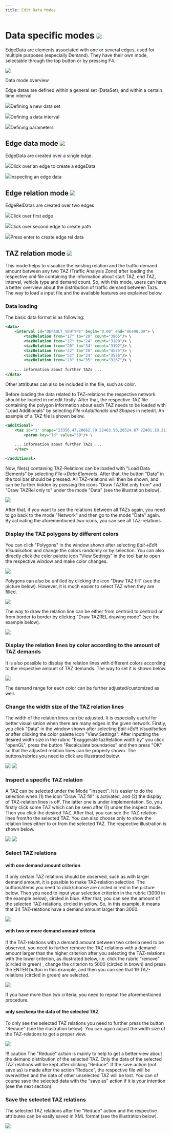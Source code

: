 ```yaml
---
title: Edit Data Modes
---
```


# Data specific modes ![](../images/supermodedata.png)

EdgeData are elements associated with one or several edges, used for multiple purposes (especially Demand). They have their own mode, selectable through the top button or by pressing F4.

![](../images/DataMode1.png)

Data mode overview

Edge datas are defined within a general set (DataSet), and within a certain time interval

![](../images/DataMode2.png)Defining a new data set

![](../images/DataMode3.png)Defining a data interval

![](../images/DataMode4.png)Defining parameters 

## Edge data mode ![](../images/edgedata.png)

EdgeData are created over a single edge.

![](../images/DataMode5.png)Click over an edge to create a edgeData

![](../images/DataMode6.png)Inspecting an edge data

## Edge relation mode ![](../images/edgereldata.png)

EdgeRelDatas are created over two edges

![](../images/DataMode7.png)Click over first edge

![](../images/DataMode8.png)Click over second edge to create path

![](../images/DataMode9.png)Press enter to create edge rel data

## TAZ relation mode ![](../images/modetazreldata.png)

This mode helps to visualize the existing relation and the traffic demand amount between any two TAZ (Traffic Analysis Zone) after loading the respective xml file containing the information about start TAZ, end TAZ, interval, vehicle type and demand count. So, with this mode, users can have a better overview about the distribution of traffic demand between Tazs. The way to load a input file and the available features are explained below.

### Data loading
The basic data format is as following:

```xml
<data>
    <interval id="DEFAULT_VEHTYPE" begin="0.00" end="86400.99"> \
        <tazRelation from="17" to="20" count="3965"/> \
        <tazRelation from="17" to="24" count="3100"/> \
        <tazRelation from="20" to="34" count="3192"/> \
        <tazRelation from="22" to="20" count="4575"/> \
        <tazRelation from="22" to="24" count="3576"/> \
        <tazRelation from="23" to="35" count="3267"/> \
      
    ... information about further TAZs ...
</data>
```
Other attributes can also be included in the file, such as color.

Before loading the data related to TAZ-relations the respective network should be loaded in netedit firstly. After that, the respective TAZ file containing the polygon information about each TAZ needs to be loaded with "Load Additionals" by selecting *File-\>Additionals and Shapes* in netedit. An example of a TAZ file is shown below.

```xml
<additional>
    <taz id="1" shape="23356.47,20662.79 22463.50,20524.87 22401.18,21140.95 23162.64,21353.48 23356.47,20662.79" color="51,128,255"> \
        <param key="Id" value="59"/> \
      
    ... information about further TAZs ...
    </taz>

</additional>
```
Now, file(s) containing TAZ-Relations can be loaded with "Load Data Elements" by selecting *File-\>Data Elements*. After that, the button "Data" in the tool bar should be pressed. All TAZ-relations will then be shown, and can be further hidden by pressing the icons "Draw TAZRel only from" and "Draw TAZRel only to" under the mode "Data" (see the illustration below).

![](../images/drawRelFromTo.png)

After that, if you want to see the relations between all TAZs again, you need to go back to the mode "Network" and then go to the mode "Data" again. By activating the aforementioned two icons, you can see all TAZ-relations.

### Display the TAZ polygons by different colors
You can click "Polygons" in the window shown after selecting *Edit-\>Edit Visualisation* and change the colors randomly or by selection. You can also directly click the color palette icon "View Settings" in the tool bar to open the respective window and make color changes.

![](../images/taz_overview_color.png)

Polygons can also be unfilled by clicking the icon "Draw TAZ fill" (see the picture below). However, it is much easier to select TAZ when they are filled.

![](../images/tazfill.png)

The way to draw the relation line can be either from centroid to centroid or from border to border by clicking "Draw TAZREL drawing mode" (see the example below).

![](../images/centroid.png)

### Display the relation lines by color according to the amount of TAZ demands 
It is also possible to display the relation lines with different colors according to the respective amount of TAZ demands. The way to set it is shown below.

![](../images/coloredDemand.png)

The demand range for each color can be further adjusted/customized as well.

### Change the width size of the TAZ relation lines
The width of the relation lines can be adjusted. It is especially useful for better visualisation when there are many edges in the given network. Firstly, you click "Data" in the window shown after selecting *Edit-\>Edit Visualisation* or after clicking the color palette icon "View Settings". After inputting the desired width size in the rubric "Exaggerate tazRelation width by" you click "openGL", press the button "Recalculate boundaries" and then press "OK" so that the adjusted relation lines can be properly shown. The buttons/rubrics you need to click are illustrated below.

![](../images/setWidth_0.png)
![](../images/setWidth.png)

### Inspect a specific TAZ relation
A TAZ can be selected under the Mode "Inspect". It is easier to do the selection when (1) the icon "Draw TAZ fill" is activated, and (2) the display of TAZ-relation lines is off. The latter one is under implementation. So, you firstly click some TAZ which can be seen after (1) under the inspect mode. Then you click the desired TAZ. After that, you can see the TAZ-relation lines from/to the selected TAZ. You can also choose only to show the relation lines either to or from the selected TAZ. The respective illustration is shown below.

![](../images/selectSingleTaz_from.png)
![](../images/selectSingleTaz_to.png)

### Select TAZ relations

#### with one demand amount criterion
If only certain TAZ relations should be observed, such as with larger demand amount, it is possible to make TAZ-relation selection. The buttons/items you need to click/choose are circled in red in the picture below. Then you need to input your selection criterion in the rubric (3000 in the example below), circled in blue. After that, you can see the amount of the selected TAZ-relations, circled in yellow. So, in this example, it means that 34 TAZ-relations have a demand amount larger than 3000.

![](../images/select_0.png)

#### with two or more demand amount criteria
If the TAZ-relations with a demand amount between two criteria need to be observed, you need to further remove the TAZ-relations with a demand amount larger than the higher criterion after you selecting the TAZ-relations with the lower criterion, as illustrated below, i.e. click the rubric "remove" (circled in green) , change the criterion to 5000 (circled in brown) and press the ENTER button in this example, and then you can see that 19 TAZ-relations (circled in green) are selected.

![](../images/select_1.png)

If you have more than two criteria, you need to repeat the aforementioned procedure.

#### only see/keep the data of the selected TAZ
To only see the selected TAZ relations you need to further press the button "Reduce" (see the illustration below). You can again adjust the width size of the TAZ-relations to get a proper view.

![](../images/select_2.png)

!!! caution 
The "Reduce" action is mainly to help to get a better view about the demand distribution of the selected TAZ. Only the data of the selected TAZ relations will be kept after clicking "Reduce". If the save action (not save as) is made after the action "Reduce", the respective file will be overwritten and the data of other unselected TAZ will be lost. You can of course save the selected data with the "save as" action if it is your intention (see the next section).  


### Save the selected TAZ relations

The selected TAZ relations after the "Reduce" action and the respective attributes can be easily saved in XML format (see the illustration below).

![](../images/saveSelected.png)

